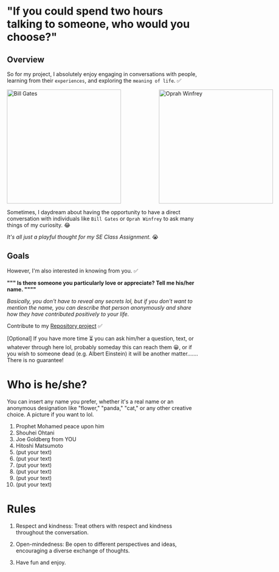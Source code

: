 # "If you could spend two hours talking to someone, who would you choose?"

## Overview

So for my project, I absolutely enjoy engaging in conversations with people, learning from their `experiences`, and exploring the `meaning of life`.  ✅

<div style="display: flex;">
  <img src="https://upload.wikimedia.org/wikipedia/commons/thumb/a/a8/Bill_Gates_2017_%28cropped%29.jpg/800px-Bill_Gates_2017_%28cropped%29.jpg" alt="Bill Gates" width="300" style="margin-right: 100px;">
  <img src="https://upload.wikimedia.org/wikipedia/commons/thumb/b/bf/Oprah_in_2014.jpg/800px-Oprah_in_2014.jpg" alt="Oprah Winfrey" width="300">
</div>


Sometimes, I daydream about having the opportunity to have a direct conversation with individuals like `Bill Gates` or `Oprah Winfrey` to ask many things of my curiosity. 😂

_It's all just a playful thought for my SE Class Assignment._ 😭 

## Goals
However, I'm also interested in knowing from you. ✅ 

**""" Is there someone you particularly love or appreciate? Tell me his/her name. """"** 

_Basically, you don't have to reveal any secrets lol, but if you don't want to mention the name, you can describe that person anonymously and share how they have contributed positively to your life._ 

Contribute to my [Repository project](https://github.com/Indirafyn/AttractingContributors-Someone) ✅

[Optional] If you have more time ⏳ you can ask him/her a question, text, or whatever through here lol, probably someday this can reach them 😀, or if you wish to someone dead (e.g. Albert Einstein) it will be another matter....... There is no guarantee!


# Who is he/she?

You can insert any name you prefer, whether it's a real name or an anonymous designation like "flower," "panda," "cat," or any other creative choice. A picture if you want to lol.
1. Prophet Mohamed peace upon him
2. Shouhei Ohtani
3. Joe Goldberg from YOU
4. Hitoshi Matsumoto
5. (put your text)
6. (put your text)
7. (put your text)
8. (put your text)
9. (put your text)
10. (put your text)


# Rules

1. Respect and kindness: Treat others with respect and kindness throughout the conversation.

2. Open-mindedness: Be open to different perspectives and ideas, encouraging a diverse exchange of thoughts.

3. Have fun and enjoy.
